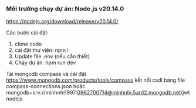 ### Môi trường chạy dự án: Node.js v20.14.0
https://nodejs.org/download/release/v20.14.0/


Các bước cài đặt:
1. clone code
2. cài đặt thư viện: npm i
3. Update file .env (nếu cần thiết)
4. Chạy dự án: npm run dev

Tải mongodb compass và cài đặt
https://www.mongodb.com/products/tools/compass
kết nối csdl bàng file compass-connections.json
hoặc mongodb+srv://minhnhi1997:0962700714@minhnhi.5ard2.mongodb.net/jwtnodejs



